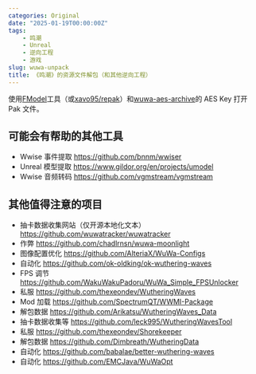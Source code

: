 ```yaml
---
categories: Original
date: "2025-01-19T00:00:00Z"
tags:
    - 鸣潮
    - Unreal
    - 逆向工程
    - 游戏
slug: wuwa-unpack
title: 《鸣潮》的资源文件解包（和其他逆向工程）
---
```


使用[FModel](https://github.com/4sval/FModel)工具（或[xavo95/repak](https://github.com/xavo95/repak.git)）和[wuwa-aes-archive](https://github.com/ClostroOffi/wuwa-aes-archive)的 AES Key 打开 Pak 文件。

## 可能会有帮助的其他工具

- Wwise 事件提取 <https://github.com/bnnm/wwiser>
- Unreal 模型提取 <https://www.gildor.org/en/projects/umodel>
- Wwise 音频转码 <https://github.com/vgmstream/vgmstream>

## 其他值得注意的项目

- 抽卡数据收集网站（仅开源本地化文本） <https://github.com/wuwatracker/wuwatracker>
- 作弊 <https://github.com/chadlrnsn/wuwa-moonlight>
- 图像配置优化 <https://github.com/AlteriaX/WuWa-Configs>
- 自动化 <https://github.com/ok-oldking/ok-wuthering-waves>
- FPS 调节 <https://github.com/WakuWakuPadoru/WuWa_Simple_FPSUnlocker>
- 私服 <https://github.com/thexeondev/WutheringWaves>
- Mod 加载 <https://github.com/SpectrumQT/WWMI-Package>
- 解包数据 <https://github.com/Arikatsu/WutheringWaves_Data>
- 抽卡数据收集等 <https://github.com/leck995/WutheringWavesTool>
- 私服 <https://github.com/thexeondev/Shorekeeper>
- 解包数据 <https://github.com/Dimbreath/WutheringData>
- 自动化 <https://github.com/babalae/better-wuthering-waves>
- 自动化 <https://github.com/EMCJava/WuWaOpt>
